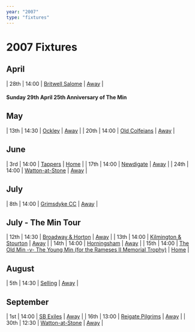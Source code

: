 ```yaml
---
year: "2007"
type: "fixtures"
---
```


# 2007 Fixtures

## April

| 28th | 14:00 | [Britwell Salome](2007-britwell-salome.md) | [Away]() |

#### Sunday 29th April 25th Anniversary of The Min

## May

| 13th | 14:30 | [Ockley](2007-ockley.md) | [Away]() |
| 20th | 14:00 | [Old Colfeians](2007-old-colfeians.md) | [Away]() |

## June

| 3rd | 14:00 | [Tappers](2007-tappers.md) | [Home]() |
| 17th | 14:00 | [Newdigate](2007-newdigate.md) | [Away](https://goo.gl/maps/kQnkUfc3MdtqLyvd8) |
| 24th | 14:00 | [Watton-at-Stone](2007-watton-at-stone.md) | [Away]() |

## July

| 8th | 14:00 | [Grimsdyke CC](2007-grimsdyke-cc.md) | [Away]() |
 
## July - The Min Tour

| 12th | 14:30 | [Broadway & Horton](2007-broadwa-and-horton.md) | [Away]() |
| 13th | 14:00 | [Kilmington & Stourton](2007-kilmington-and-stourton.md) | [Away]() |
| 14th | 14:00 | [Horningsham](2007-horningsham.md) | [Away]() |
| 15th | 14:00 | [The Old Min -v- The Young Min (for the Rameses II Memorial Trophy)](2007-the-old-min-the-young-min.md) | [Home]() |

## August

| 5th | 14:30 | [Selling](2007-selling.md) | [Away]() |

## September

| 1st | 14:00 | [SB Exiles](2007-sb-exiles.md) | [Away]() |
| 16th | 13:00 | [Reigate Pilgrims](2007-reigate-pilgrims.md) | [Away]() |
| 30th | 12:30 | [Watton-at-Stone](2007-watton-at-stone.md) | [Away]() |